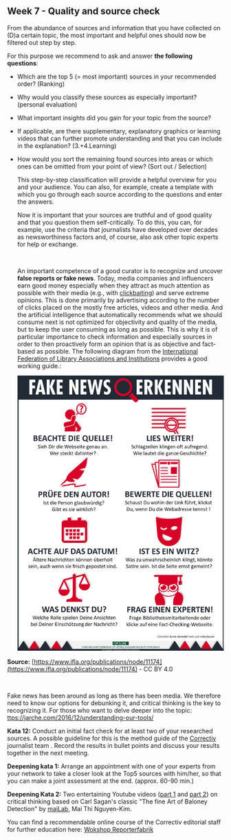 ## Week 7 - Quality and source check

From the abundance of sources and information that you have collected on (D)a certain topic, the most important and helpful ones should now be filtered out step by step.

For this purpose we recommend to ask and answer **the following questions**:

- Which are the top 5 (= most important) sources in your recommended order? (Ranking)

- Why would you classify these sources as especially important? (personal evaluation)

- What important insights did you gain for your topic from the source?

- If applicable, are there supplementary, explanatory graphics or learning videos that can further promote understanding and that you can include in the explanation? (3.+4.Learning)

- How would you sort the remaining found sources into areas or which ones can be omitted from your point of view? (Sort out / Selection)

  This step-by-step classification will provide a helpful overview for you and your audience. You can also, for example, create a template with which you go through each source according to the questions and enter the answers.
   

  Now it is important that your sources are truthful and of good quality and that you question them self-critically. To do this, you can, for example, use the criteria that journalists have developed over decades as newsworthiness factors and, of course, also ask other topic experts for help or exchange.

   

  An important competence of a good curator is to recognize and uncover **false reports or fake news**. Today, media companies and influencers earn good money especially when they attract as much attention as possible with their media (e.g., with [clickbaiting](https://de.wikipedia.org/wiki/Clickbaiting)) and serve extreme opinions. This is done primarily by advertising according to the number of clicks placed on the mostly free articles, videos and other media. And the artificial intelligence that automatically recommends what we should consume next is not optimized for objectivity and quality of the media, but to keep the user consuming as long as possible. This is why it is of particular importance to check information and especially sources in order to then proactively form an opinion that is as objective and fact-based as possible. The following diagram from the [International Federation of Library Associations and Institutions](https://www.ifla.org/) provides a good working guide.:

  ![](./images/image11.jpg)

**Source:** [https://www.ifla.org/publications/node/11174](https://www.ifla.org/publications/node/11174) - CC BY 4.0

  

 Fake news has been around as long as there has been media. We therefore need to know our options for debunking it, and critical thinking is the key to recognizing it. For those who want to delve deeper into the topic: [ttps://jarche.com/2016/12/understanding-our-tools/](https://jarche.com/2016/12/understanding-our-tools/)

 **Kata 12:**
 Conduct an initial fact check for at least two of your researched sources. A possible guideline for this is the method guide of the [Correctiv](https://correctiv.org/faktencheck/ueber-uns/2018/10/04/unsere-methode) journalist team . Record the results in bullet points and discuss your results together in the next meeting.

 **Deepening kata 1:**
 Arrange an appointment with one of your experts from your network to take a closer look at the Top5 sources with him/her, so that you can make a joint assessment at the end. (approx. 60-90 min.)
  

 **Deepening Kata 2:**
 Two entertaining Youtube videos ([part 1](https://youtu.be/qTKat-O7F7g) and [part 2](https://youtu.be/AlSmcBbT15Y)) on critical thinking based on Carl Sagan's classic "The fine Art of Baloney Detection" by
 [maiLab](https://www.youtube.com/channel/UCyHDQ5C6z1NDmJ4g6SerW8g/about),
 Mai Thi Nguyen-Kim.

 You can find a recommendable online course of the Correctiv editorial staff for further education here: [Wokshop Reporterfabrik](https://akademie.reporterfabrik.de/courses/course-v1:Reporterfabrik+Workshop223+2018/course/)
